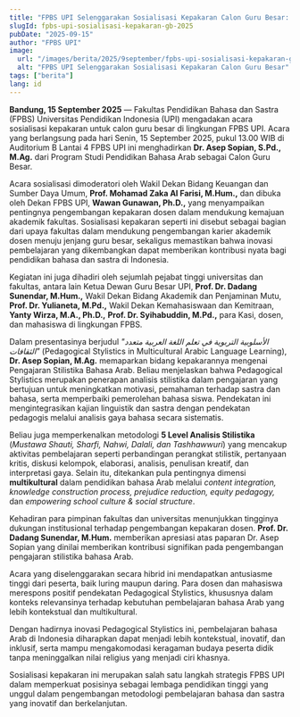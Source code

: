 ```yaml
---
title: "FPBS UPI Selenggarakan Sosialisasi Kepakaran Calon Guru Besar: Stilistik Pedagogik dalam Pembelajaran Bahasa Arab Multikultural"
slugId: fpbs-upi-sosialisasi-kepakaran-gb-2025
pubDate: "2025-09-15"
author: "FPBS UPI"
image:
  url: "/images/berita/2025/9september/fpbs-upi-sosialisasi-kepakaran-gb-2025.webp"
  alt: "FPBS UPI Selenggarakan Sosialisasi Kepakaran Calon Guru Besar"
tags: ["berita"]
lang: id
---
```


**Bandung, 15 September 2025** — Fakultas Pendidikan Bahasa dan Sastra (FPBS) Universitas Pendidikan Indonesia (UPI) mengadakan acara sosialisasi kepakaran untuk calon guru besar di lingkungan FPBS UPI. Acara yang berlangsung pada hari Senin, 15 September 2025, pukul 13.00 WIB di Auditorium B Lantai 4 FPBS UPI ini menghadirkan **Dr. Asep Sopian, S.Pd., M.Ag.** dari Program Studi Pendidikan Bahasa Arab sebagai Calon Guru Besar.  

Acara sosialisasi dimoderatori oleh Wakil Dekan Bidang Keuangan dan Sumber Daya Umum, **Prof. Mohamad Zaka Al Farisi, M.Hum.,** dan dibuka oleh Dekan FPBS UPI, **Wawan Gunawan, Ph.D.,** yang menyampaikan pentingnya pengembangan kepakaran dosen dalam mendukung kemajuan akademik fakultas. Sosialisasi kepakaran seperti ini disebut sebagai bagian dari upaya fakultas dalam mendukung pengembangan karier akademik dosen menuju jenjang guru besar, sekaligus memastikan bahwa inovasi pembelajaran yang dikembangkan dapat memberikan kontribusi nyata bagi pendidikan bahasa dan sastra di Indonesia.  

Kegiatan ini juga dihadiri oleh sejumlah pejabat tinggi universitas dan fakultas, antara lain Ketua Dewan Guru Besar UPI, **Prof. Dr. Dadang Sunendar, M.Hum.,** Wakil Dekan Bidang Akademik dan Penjaminan Mutu, **Prof. Dr. Yulianeta, M.Pd.,** Wakil Dekan Kemahasiswaan dan Kemitraan, **Yanty Wirza, M.A., Ph.D.,** **Prof. Dr. Syihabuddin, M.Pd.,** para Kasi, dosen, dan mahasiswa di lingkungan FPBS.  

Dalam presentasinya berjudul *"الأسلوبية التربوية في تعلم اللغة العربية متعدد الثقافات"* (Pedagogical Stylistics in Multicultural Arabic Language Learning), **Dr. Asep Sopian, M.Ag.** memaparkan bidang kepakarannya mengenai Pengajaran Stilistika Bahasa Arab. Beliau menjelaskan bahwa Pedagogical Stylistics merupakan penerapan analisis stilistika dalam pengajaran yang bertujuan untuk meningkatkan motivasi, pemahaman terhadap sastra dan bahasa, serta memperbaiki pemerolehan bahasa siswa. Pendekatan ini mengintegrasikan kajian linguistik dan sastra dengan pendekatan pedagogis melalui analisis gaya bahasa secara sistematis.  

Beliau juga memperkenalkan metodologi **5 Level Analisis Stilistika** (*Mustawa Shauti, Sharfi, Nahwi, Dalali, dan Tashhawwuri*) yang mencakup aktivitas pembelajaran seperti perbandingan perangkat stilistik, pertanyaan kritis, diskusi kelompok, elaborasi, analisis, penulisan kreatif, dan interpretasi gaya. Selain itu, ditekankan pula pentingnya dimensi **multikultural** dalam pendidikan bahasa Arab melalui *content integration, knowledge construction process, prejudice reduction, equity pedagogy,* dan *empowering school culture & social structure*.  

Kehadiran para pimpinan fakultas dan universitas menunjukkan tingginya dukungan institusional terhadap pengembangan kepakaran dosen. **Prof. Dr. Dadang Sunendar, M.Hum.** memberikan apresiasi atas paparan Dr. Asep Sopian yang dinilai memberikan kontribusi signifikan pada pengembangan pengajaran stilistika bahasa Arab.  

Acara yang diselenggarakan secara hibrid ini mendapatkan antusiasme tinggi dari peserta, baik luring maupun daring. Para dosen dan mahasiswa merespons positif pendekatan Pedagogical Stylistics, khususnya dalam konteks relevansinya terhadap kebutuhan pembelajaran bahasa Arab yang lebih kontekstual dan multikultural.  

Dengan hadirnya inovasi Pedagogical Stylistics ini, pembelajaran bahasa Arab di Indonesia diharapkan dapat menjadi lebih kontekstual, inovatif, dan inklusif, serta mampu mengakomodasi keragaman budaya peserta didik tanpa meninggalkan nilai religius yang menjadi ciri khasnya.  

Sosialisasi kepakaran ini merupakan salah satu langkah strategis FPBS UPI dalam memperkuat posisinya sebagai lembaga pendidikan tinggi yang unggul dalam pengembangan metodologi pembelajaran bahasa dan sastra yang inovatif dan berkelanjutan.  

